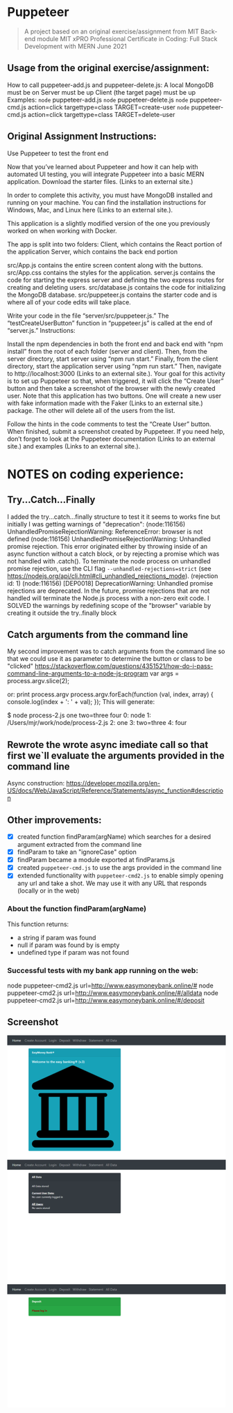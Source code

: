 # Puppeteer 
>A project based on an original exercise/assignment from MIT Back-end module MIT xPRO Professional Certificate in Coding: Full Stack Development with MERN June 2021

## Usage from the original exercise/assignment:
How to call puppeteer-add.js and puppeteer-delete.js:
A local MongoDB must be on
Server must be up
Client (the target page) must be up
Examples:
	`node` puppeteer-add.js
	`node` puppeteer-delete.js
	`node` puppeteer-cmd.js action=click targettype=class TARGET=create-user
	`node` puppeteer-cmd.js action=click targettype=class TARGET=delete-user

## Original Assignment Instructions:	
Use Puppeteer to test the front end

Now that you’ve learned about Puppeteer and how it can help with automated UI testing, you will integrate Puppeteer into a basic MERN application. Download the starter files. (Links to an external site.)

In order to complete this activity, you must have MongoDB installed and running on your machine. You can find the installation instructions for Windows, Mac, and Linux here (Links to an external site.).

This application is a slightly modified version of the one you previously worked on when working with Docker. 

The app is split into two folders:
Client, which contains the React portion of the application
Server, which contains the back end portion

src/App.js contains the entire screen content along with the buttons.
src/App.css contains the styles for the application.
server.js contains the code for starting the express server and defining the two express routes for creating and deleting users.
src/database.js contains the code for initializing the MongoDB database.
src/puppeteer.js contains the starter code and is where all of your code edits will take place.

Write your code in the file “server/src/puppeteer.js.” The “testCreateUserButton” function in “puppeteer.js” is called at the end of “server.js.”
Instructions:

Install the npm dependencies in both the front end and back end with “npm install” from the root of each folder (server and client). Then, from the server directory, start server using “npm run start.” Finally, from the client directory, start the application server using “npm run start.” Then, navigate to http://localhost:3000 (Links to an external site.).
Your goal for this activity is to set up Puppeteer so that, when triggered, it will click the “Create User” button and then take a screenshot of the browser with the newly created user.
Note that this application has two buttons. One will create a new user with fake information made with the Faker (Links to an external site.) package. The other will delete all of the users from the list. 

Follow the hints in the code comments to test the “Create User” button. When finished, submit a screenshot created by Puppeteer.
If you need help, don’t forget to look at the Puppeteer documentation (Links to an external site.) and examples (Links to an external site.).

# NOTES on coding experience:
## Try...Catch...Finally
I added the try...catch...finally structure to test it
it seems to works fine
but initially I was getting warnings of "deprecation":
(node:116156) UnhandledPromiseRejectionWarning: ReferenceError: browser is not defined
(node:116156) UnhandledPromiseRejectionWarning: Unhandled promise rejection. This error originated either by throwing 
inside of an async function without a catch block, or by rejecting a promise which was not handled with .catch(). To terminate the node process on unhandled promise rejection, use the CLI flag `--unhandled-rejections=strict` (see https://nodejs.org/api/cli.html#cli_unhandled_rejections_mode). (rejection id: 1)
(node:116156) [DEP0018] DeprecationWarning: Unhandled promise rejections are deprecated. In the future, promise rejections that are not handled will terminate the Node.js process with a non-zero exit code.
I SOLVED the warnings by redefining scope of the "browser" variable by creating it outside the try..finally block

## Catch arguments from the command line
My second improvement was to catch arguments from the command line 
so that we could use it as parameter to determine the button or class to be "clicked"
https://stackoverflow.com/questions/4351521/how-do-i-pass-command-line-arguments-to-a-node-js-program
var args = process.argv.slice(2);

or:
print process.argv
process.argv.forEach(function (val, index, array) {
    console.log(index + ': ' + val);
  });
  This will generate:
 
  $ node process-2.js one two=three four
  0: node
  1: /Users/mjr/work/node/process-2.js
  2: one
  3: two=three
  4: four

## Rewrote the wrote async imediate call so that first we`ll evaluate the arguments provided in the command line
Async construction: https://developer.mozilla.org/en-US/docs/Web/JavaScript/Reference/Statements/async_function#description

## Other improvements:
- [x] created function findParam(argName) which searches for a desired argument extracted from the command line
- [x] findParam to take an "ignoreCase" option
- [x] findParam became a module exported at findParams.js
- [x] created `puppeteer-cmd.js` to use the args provided in the command line 
- [x] extended functionality with `puppeteer-cmd2.js` to enable simply opening any url and take a shot. We may use it with any URL that responds (locally or in the web)

### About the function findParam(argName)
This function returns:
- a string if param was found
- null if param was found by is empty
- undefined type if param was not found 

### Successful tests with my bank app running on the web: 
node puppeteer-cmd2.js url=http://www.easymoneybank.online/#
node puppeteer-cmd2.js url=http://www.easymoneybank.online/#/alldata
node puppeteer-cmd2.js url=http://www.easymoneybank.online/#/deposit

## Screenshot
![screenshots from EasyMoneyBank Online](screenshot2022-04-05-105306.jpg)
![screenshots from EasyMoneyBank Online](screenshot2022-04-05-105440.jpg)
![screenshots from EasyMoneyBank Online](screenshot2022-04-05-105504.jpg)
